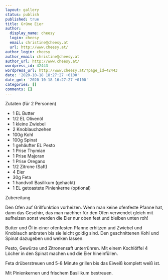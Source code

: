```yaml
---
layout: gallery
status: publish
published: true
title: Grüne Eier
author:
  display_name: cheesy
  login: cheesy
  email: christine@cheesy.at
  url: http://www.cheesy.at/
author_login: cheesy
author_email: christine@cheesy.at
author_url: http://www.cheesy.at/
wordpress_id: 42443
wordpress_url: http://www.cheesy.at/?page_id=42443
date: '2020-10-18 18:27:27 +0100'
date_gmt: '2020-10-18 16:27:27 +0100'
categories: []
comments: []
---
```

<!-- wp:paragraph -->
Zutaten (für 2 Personen)
<!-- /wp:paragraph -->
<!-- wp:list -->
- 1 EL Butter
- 1/2 EL Olivenöl
- 1 kleine Zwiebel
- 2 Knoblauchzehen
- 100g Kohl
- 100g Spinat
- 1 gehäufter EL Pesto
- 1 Prise Thymian
- 1 Prise Majoran
- 1 Prise Oregano
- 1/2 Zitrone (Saft)
- 4 Eier
- 30g Feta
- 1 handvoll Basilikum (gehackt)
- 1 EL getoastete Pinienkerne (optional)
<!-- /wp:list -->
<!-- wp:paragraph -->
Zubereitung
<!-- /wp:paragraph -->
<!-- wp:paragraph -->
Den Ofen auf Grillfunktion vorheizen. Wenn man keine ofenfeste Pfanne hat, dann das Geschirr, das man nachher für den Ofen verwendet gleich mit aufheizen sonst werden die Eier nur oben fest und bleiben unten roh!
<!-- /wp:paragraph -->
<!-- wp:paragraph -->
Butter und Öl in einer ofenfesten Pfanne erhitzen und Zwiebel und Knoblauch anbraten bis sie leicht goldig sind. Den geschnittenen Kohl und Spinat dazugeben und welken lassen.
<!-- /wp:paragraph -->
<!-- wp:paragraph -->
Pesto, Gewürze und Zitronensaft unterrühren. Mit einem Kochlöffel 4 Löcher in den Spinat machen und die Eier hineinfüllen.
<!-- /wp:paragraph -->
<!-- wp:paragraph -->
Feta drüberstreuen und 5-8 Minute grillen bis das Eiweiß komplett weiß ist.
<!-- /wp:paragraph -->
<!-- wp:paragraph -->
Mit Pinienkernen und frischem Basilikum bestreuen.
<!-- /wp:paragraph -->
<!-- wp:image {"id":42444} -->
<figure class="wp-block-image"><img src="{% link /wp-content/uploads/Gru%CC%88ne-Eier-1.jpg %}" alt="" class="wp-image-42444"></figure>
<!-- /wp:image -->
